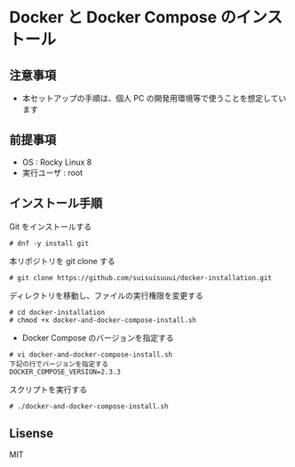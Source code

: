 # Docker と Docker Compose のインストール

## 注意事項

- 本セットアップの手順は、個人 PC の開発用環境等で使うことを想定しています

## 前提事項

- OS : Rocky Linux 8
- 実行ユーザ : root

## インストール手順

Git をインストールする

```
# dnf -y install git
```

本リポジトリを git clone する

```
# git clone https://github.com/suisuisuuui/docker-installation.git
```

ディレクトリを移動し、ファイルの実行権限を変更する

```
# cd docker-installation
# chmod +x docker-and-docker-compose-install.sh
```

- Docker Compose のバージョンを指定する

```
# vi docker-and-docker-compose-install.sh
下記の行でバージョンを指定する
DOCKER_COMPOSE_VERSION=2.3.3
```

スクリプトを実行する

```
# ./docker-and-docker-compose-install.sh
```

## Lisense

MIT
